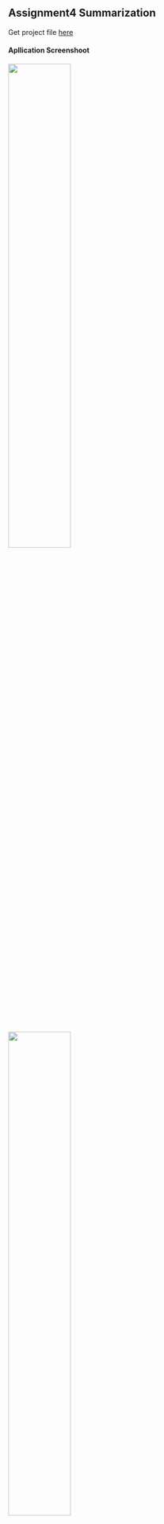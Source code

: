 ## Assignment4 Summarization

Get project file [here](http://www.plutoshe.com/assets/download/Assignment4_MyGame_.zip)

#### Apllication Screenshoot

<img src="http://www.plutoshe.com/assets/content/blogs/assignments/eng2_assignment04_effect1.png" width="50%" height="50%" style="margin:auto"/>

<img src="http://www.plutoshe.com/assets/content/blogs/assignments/eng2_assignment04_effect2.png" width="50%" height="50%" style="margin:auto"/>

<img src="http://www.plutoshe.com/assets/content/blogs/assignments/eng2_assignment04_effect3.png" width="50%" height="50%" style="margin:auto"/>

<img src="http://www.plutoshe.com/assets/content/blogs/assignments/eng2_assignment04_effect4.png" width="50%" height="50%" style="margin:auto"/>

#### The UserInteface for Game project

The interface define in the following code

```
    void SetBackgroundColor(float i_colorR, float i_colorG, float i_colorB, float i_colorA);
```

This game bind key I with the background color change.

```
	if (UserInput::IsKeyPressed(UserInput::KeyCodes::I))
	{
		SetBackgroundColor(0.5f, 0.0f, 0.5f, 1.f);
	}
	else
	{
		SetBackgroundColor(0.7f, 0.7f, 0.7f, 1.f);
	}
```

#### The UserInface for controlling the objects in the game
I defined following 3 interfaces allowing players to change the objects they want to draw

```
    void SetRenderObjects(std::vector<eae6320::Graphics::RenderObject> i_renderObjects);
    void DeleteRenderObjectById(int id);
    void AddRenderObject(eae6320::Graphics::RenderObject i_renderObject);
```

And if users want to submit a new object to graphics, they could define a new effect and a geometry, then bind them into a new RenderObject, ultimately submit it by the inferface <b> AddRenderObject</b>

```
	std::vector<eae6320::Graphics::Geometry::cGeometryVertex> verticesB{
			eae6320::Graphics::Geometry::cGeometryVertex(-1.0f, -1.0f, 0.0f),
			eae6320::Graphics::Geometry::cGeometryVertex(-0.4f, -1.0f, 0.0f),
			eae6320::Graphics::Geometry::cGeometryVertex(-1.0f, -0.4f, 0.0f),
			eae6320::Graphics::Geometry::cGeometryVertex(-0.3f, -0.3f, 0.0f),
		};
    std::vector<unsigned int> indicesB{ 0, 1, 2, 1, 3, 2 };
    eae6320::Graphics::Geometry::cGeometryRenderTarget* geometryB;
    eae6320::Graphics::Geometry::cGeometryRenderTarget::Factory(geometryB);
    geometryB->InitData(verticesB, indicesB);
    eae6320::Graphics::Effect* effectB;
    eae6320::Graphics::Effect::Factory(effectB);
    effectB->SetVertexShaderPath("data/shaders/vertex/standard.shader");
    effectB->SetFragmentShaderPath("data/shaders/fragment/standard.shader");
    
    AddRenderObject(Graphics::RenderObject(geometryB, effectB));
```

#### Explain to us why we have to submit things to be drawn the way that we do

First of all, when the graphics is running, if we render this thing immediately, it probably creates unwanted effect and make effects disordered. For example, when the graphics thread renders A/B/C, and is rendering B currently, if we add a new object D, the screen will shouw A/B/D instead of A/B/C.

Second, it will conflict with current running graphics thread for operating the graphics device, ex. when the graphics are rendering for a vertex array buffer, if we want to initialize a new object, it's impossible to unbind current vertex array buffer.  

#### Tell us the sizeof(YOUR OBJECT/YOU EFFECT) in both platforms after you have made it reference counted
For RenderObject, it cost 16 bytes on x64, and 8 bytes on x86, because it only stores two pointer of a geometry and an effect.

On x64, It costs 96 bytes for geometry, 88 bytes for effect.

On x86, It costs 52 bytes for geometry, 64 bytes for effect.

Comparing to the results of last assignment, it only add a short variable to store the reference, and a boolean to identify whether or not it is initialized. In my opinion, it is the best way to define these structures currently.

#### Tell us the total memory that you have budgeted to your Graphics project for data to render frames

On x86, It will cost 144 bytes for constantData_frame, 16 bytes for m_backgroundColor, 16 bytes for m_renderObjects per frame structure, therefore, it totally cost 166 * 2 = 332 bytes for total budgets memory.

On x64, It will cost 144 bytes for constantData_frame, 32 bytes for m_backgroundColor, 32 bytes for m_renderObjects per frame structure, therefore, it totally cost 208 * 2 = 416 bytes for total budgets memory.

#### The time spending on the assignment

I nearly spent 10 hours on this assignment, especially 5 hours working on making the reference increment/decrement safe.